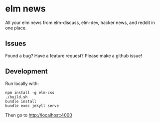 # elm news

All your elm news from elm-discuss, elm-dev, hacker news, and reddit in one place.

## Issues

Found a bug? Have a feature request? Please make a github issue!

## Development

Run locally with:

```
npm install -g elm-css
./build.sh
bundle install
bundle exec jekyll serve
```

Then go to <http://localhost:4000>
